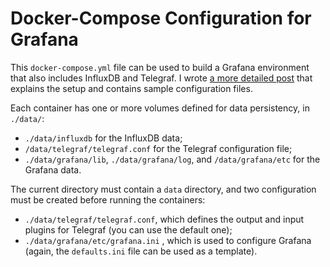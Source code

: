 # Docker-Compose Configuration for Grafana

This `docker-compose.yml` file can be used to build a Grafana environment that also includes InfluxDB and Telegraf. I wrote [a more detailed post](https://nuntz.com/projects/building-dashboards-with-grafana/)  that explains the setup and contains sample configuration files.

Each container has one or more volumes defined for data persistency, in `./data/`:

* `./data/influxdb` for the InfluxDB data;
* `/data/telegraf/telegraf.conf` for the Telegraf configuration file;
* `./data/grafana/lib`, `./data/grafana/log`, and `/data/grafana/etc` for the Grafana data.

The current directory must contain a `data` directory, and two configuration must be created before running the containers:

* `./data/telegraf/telegraf.conf`, which defines the output and input plugins for Telegraf (you can use the default one);
* `./data/grafana/etc/grafana.ini` , which is used to configure Grafana (again, the `defaults.ini` file can be used as a template).
